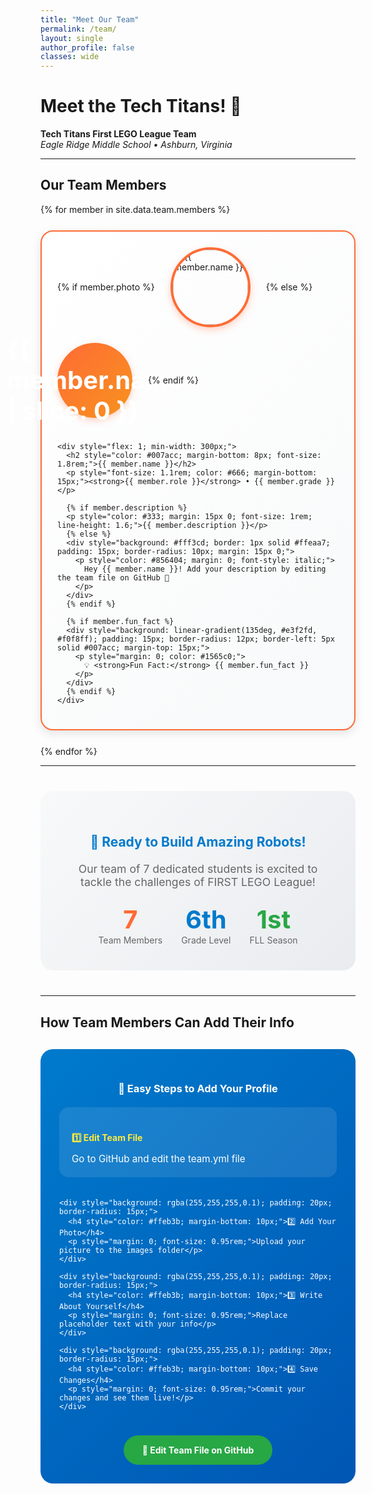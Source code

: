 ```yaml
---
title: "Meet Our Team"
permalink: /team/
layout: single
author_profile: false
classes: wide
---
```


# Meet the Tech Titans! 🧱

**Tech Titans First LEGO League Team**  
*Eagle Ridge Middle School • Ashburn, Virginia*

---

## Our Team Members

{% for member in site.data.team.members %}
<div style="border: 2px solid #ff6b35; border-radius: 20px; padding: 25px; margin: 25px 0; background: linear-gradient(135deg, #ffffff, #f8f9fa); box-shadow: 0 5px 15px rgba(0,0,0,0.1); transition: transform 0.3s ease;">
  
  <div style="display: flex; align-items: center; gap: 25px; flex-wrap: wrap;">
    {% if member.photo %}
    <img src="{{ member.photo }}" alt="{{ member.name }}" style="width: 120px; height: 120px; border-radius: 50%; border: 4px solid #ff6b35; object-fit: cover; box-shadow: 0 4px 12px rgba(255, 107, 53, 0.3);">
    {% else %}
    <div style="width: 120px; height: 120px; border-radius: 50%; background: linear-gradient(135deg, #ff6b35, #f7931e); display: flex; align-items: center; justify-content: center; color: white; font-size: 2.5rem; font-weight: bold; box-shadow: 0 4px 12px rgba(255, 107, 53, 0.3);">
      {{ member.name | slice: 0 }}
    </div>
    {% endif %}
    
    <div style="flex: 1; min-width: 300px;">
      <h2 style="color: #007acc; margin-bottom: 8px; font-size: 1.8rem;">{{ member.name }}</h2>
      <p style="font-size: 1.1rem; color: #666; margin-bottom: 15px;"><strong>{{ member.role }}</strong> • {{ member.grade }}</p>
      
      {% if member.description %}
      <p style="color: #333; margin: 15px 0; font-size: 1rem; line-height: 1.6;">{{ member.description }}</p>
      {% else %}
      <div style="background: #fff3cd; border: 1px solid #ffeaa7; padding: 15px; border-radius: 10px; margin: 15px 0;">
        <p style="color: #856404; margin: 0; font-style: italic;">
          Hey {{ member.name }}! Add your description by editing the team file on GitHub 📝
        </p>
      </div>
      {% endif %}
      
      {% if member.fun_fact %}
      <div style="background: linear-gradient(135deg, #e3f2fd, #f0f8ff); padding: 15px; border-radius: 12px; border-left: 5px solid #007acc; margin-top: 15px;">
        <p style="margin: 0; color: #1565c0;">
          💡 <strong>Fun Fact:</strong> {{ member.fun_fact }}
        </p>
      </div>
      {% endif %}
    </div>
  </div>
</div>
{% endfor %}

---

<div style="text-align: center; background: linear-gradient(135deg, #f8f9fa, #e9ecef); padding: 40px; border-radius: 20px; margin: 40px 0;">
  <h2 style="color: #007acc; margin-bottom: 20px;">🎯 Ready to Build Amazing Robots!</h2>
  <p style="font-size: 1.1rem; color: #666; margin-bottom: 25px;">
    Our team of 7 dedicated students is excited to tackle the challenges of FIRST LEGO League!
  </p>
  <div style="display: flex; justify-content: center; gap: 30px; flex-wrap: wrap; margin-top: 25px;">
    <div style="text-align: center;">
      <div style="font-size: 2.5rem; color: #ff6b35; font-weight: bold;">7</div>
      <div style="color: #666;">Team Members</div>
    </div>
    <div style="text-align: center;">
      <div style="font-size: 2.5rem; color: #007acc; font-weight: bold;">6th</div>
      <div style="color: #666;">Grade Level</div>
    </div>
    <div style="text-align: center;">
      <div style="font-size: 2.5rem; color: #28a745; font-weight: bold;">1st</div>
      <div style="color: #666;">FLL Season</div>
    </div>
  </div>
</div>

---

## How Team Members Can Add Their Info

<div style="background: linear-gradient(135deg, #007acc, #0056b3); color: white; padding: 30px; border-radius: 20px; margin: 30px 0;">
  <h3 style="color: white; margin-bottom: 20px; text-align: center;">📝 Easy Steps to Add Your Profile</h3>
  
  <div style="display: grid; grid-template-columns: repeat(auto-fit, minmax(250px, 1fr)); gap: 20px; margin: 20px 0;">
    <div style="background: rgba(255,255,255,0.1); padding: 20px; border-radius: 15px;">
      <h4 style="color: #ffeb3b; margin-bottom: 10px;">1️⃣ Edit Team File</h4>
      <p style="margin: 0; font-size: 0.95rem;">Go to GitHub and edit the team.yml file</p>
    </div>
    
    <div style="background: rgba(255,255,255,0.1); padding: 20px; border-radius: 15px;">
      <h4 style="color: #ffeb3b; margin-bottom: 10px;">2️⃣ Add Your Photo</h4>
      <p style="margin: 0; font-size: 0.95rem;">Upload your picture to the images folder</p>
    </div>
    
    <div style="background: rgba(255,255,255,0.1); padding: 20px; border-radius: 15px;">
      <h4 style="color: #ffeb3b; margin-bottom: 10px;">3️⃣ Write About Yourself</h4>
      <p style="margin: 0; font-size: 0.95rem;">Replace placeholder text with your info</p>
    </div>
    
    <div style="background: rgba(255,255,255,0.1); padding: 20px; border-radius: 15px;">
      <h4 style="color: #ffeb3b; margin-bottom: 10px;">4️⃣ Save Changes</h4>
      <p style="margin: 0; font-size: 0.95rem;">Commit your changes and see them live!</p>
    </div>
  </div>
  
  <div style="text-align: center; margin-top: 25px;">
    <a href="https://github.com/tech-titans-fll/tech-titans/edit/main/_data/team.yml" target="_blank" style="background: #28a745; color: white; padding: 15px 30px; border-radius: 50px; text-decoration: none; font-weight: bold; display: inline-block; transition: all 0.3s ease;">
      🚀 Edit Team File on GitHub
    </a>
  </div>
</div>